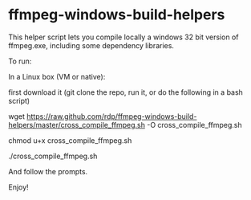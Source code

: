 ffmpeg-windows-build-helpers
============================

This helper script lets you compile locally a windows 32 bit version of ffmpeg.exe,
including some dependency libraries.

To run:

In a Linux box (VM or native):

first download it (git clone the repo, run it, or do the following in a bash script)

wget https://raw.github.com/rdp/ffmpeg-windows-build-helpers/master/cross_compile_ffmpeg.sh -O cross_compile_ffmpeg.sh

chmod u+x cross_compile_ffmpeg.sh

./cross_compile_ffmpeg.sh

And follow the prompts.

Enjoy!
